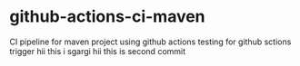 # github-actions-ci-maven
CI pipeline for maven project using github actions
testing for github sctions trigger
hii this i sgargi
hii this is second commit
